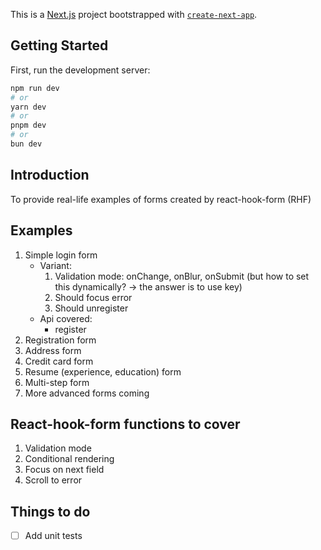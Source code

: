 This is a [Next.js](https://nextjs.org/) project bootstrapped with [`create-next-app`](https://github.com/vercel/next.js/tree/canary/packages/create-next-app).

## Getting Started

First, run the development server:

```bash
npm run dev
# or
yarn dev
# or
pnpm dev
# or
bun dev
```
## Introduction
To provide real-life examples of forms created by react-hook-form (RHF)


## Examples
1. Simple login form
   - Variant: 
      1. Validation mode: onChange, onBlur, onSubmit (but how to set this dynamically? -> the answer is to use key)
      2. Should focus error
      3. Should unregister
   - Api covered:
     - register
2. Registration form
3. Address form
4. Credit card form
5. Resume (experience, education) form
6. Multi-step form
7. More advanced forms coming

## React-hook-form functions to cover
1. Validation mode
2. Conditional rendering
3. Focus on next field
4. Scroll to error

## Things to do
- [ ] Add unit tests

